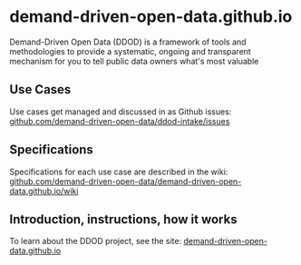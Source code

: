 # demand-driven-open-data.github.io
Demand-Driven Open Data (DDOD) is a framework of tools and methodologies to provide a systematic, ongoing and transparent mechanism for you to tell public data owners what's most valuable

## Use Cases
Use cases get managed and discussed in as Github issues: [github.com/demand-driven-open-data/ddod-intake/issues](https://github.com/demand-driven-open-data/ddod-intake/issues)


## Specifications

Specifications for each use case are described in the wiki: [github.com/demand-driven-open-data/demand-driven-open-data.github.io/wiki](https://github.com/demand-driven-open-data/demand-driven-open-data.github.io/wiki)


## Introduction, instructions, how it works

To learn about the DDOD project, see the site: [demand-driven-open-data.github.io](http://demand-driven-open-data.github.io/)


